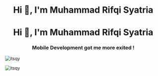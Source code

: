 <h1 align="center">Hi 👋, I'm Muhammad Rifqi Syatria</h1>
<h1 align="center">Hi 👋, I'm Muhammad Rifqi Syatria</h1>
<h3 align="center">Mobile Development got me more exited !</h3>

<p align="left"> <img src="https://komarev.com/ghpvc/?username=itsqy&label=Profile%20views&color=0e75b6&style=flat" alt="itsqy" /> </p>

<p><img align="center" src="https://github-readme-streak-stats.herokuapp.com/?user=itsqy&" alt="itsqy" /></p>
